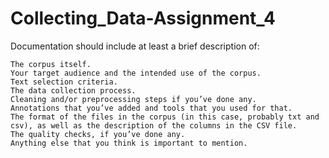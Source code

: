 # Collecting_Data-Assignment_4
Documentation should include at least a brief description of:

    The corpus itself.
    Your target audience and the intended use of the corpus.
    Text selection criteria.
    The data collection process.
    Cleaning and/or preprocessing steps if you’ve done any.
    Annotations that you’ve added and tools that you used for that.
    The format of the files in the corpus (in this case, probably txt and csv), as well as the description of the columns in the CSV file.
    The quality checks, if you’ve done any.
    Anything else that you think is important to mention.
